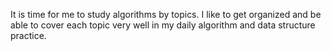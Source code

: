 It is time for me to study algorithms by topics. I like to get organized and be able to cover each topic very well in my daily algorithm and data structure practice. 

